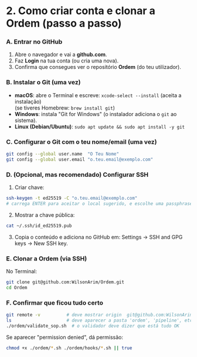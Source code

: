# 2. Como criar conta e clonar a Ordem (passo a passo)

### A. Entrar no GitHub

1. Abre o navegador e vai a **github.com**.
2. Faz **Login** na tua conta (ou cria uma nova).
3. Confirma que consegues ver o repositório **Ordem** (do teu utilizador).

### B. Instalar o Git (uma vez)

- **macOS**: abre o Terminal e escreve: `xcode-select --install` (aceita a instalação)  
  (se tiveres Homebrew: `brew install git`)
- **Windows**: instala "Git for Windows" (o instalador adiciona o `git` ao sistema).
- **Linux (Debian/Ubuntu)**: `sudo apt update && sudo apt install -y git`

### C. Configurar o Git com o teu nome/email (uma vez)

```bash
git config --global user.name  "O Teu Nome"
git config --global user.email "o.teu.email@exemplo.com"
```

### D. (Opcional, mas recomendado) Configurar SSH

1. Criar chave:

```bash
ssh-keygen -t ed25519 -C "o.teu.email@exemplo.com"
# carrega ENTER para aceitar o local sugerido, e escolhe uma passphrase simples (ou vazio)
```

2. Mostrar a chave pública:

```bash
cat ~/.ssh/id_ed25519.pub
```

3. Copia o conteúdo e adiciona no GitHub em: Settings → SSH and GPG keys → New SSH key.

### E. Clonar a Ordem (via SSH)

No Terminal:

```bash
git clone git@github.com:WilsonArim/Ordem.git
cd Ordem
```

### F. Confirmar que ficou tudo certo

```bash
git remote -v          # deve mostrar origin  git@github.com:WilsonArim/Ordem.git
ls                     # deve aparecer a pasta 'ordem', 'pipeline', etc.
./ordem/validate_sop.sh  # o validador deve dizer que está tudo OK
```

Se aparecer "permission denied", dá permissão:

```bash
chmod +x ./ordem/*.sh ./ordem/hooks/*.sh || true
```
